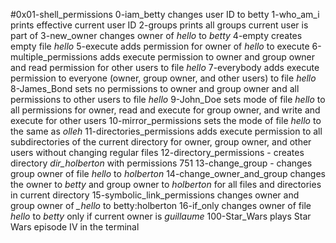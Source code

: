 #0x01-shell_permissions
0-iam_betty changes user ID to betty
1-who_am_i prints effective current user ID
2-groups prints all groups current user is part of
3-new_owner changes owner of *hello* to *betty*
4-empty creates empty file *hello*
5-execute adds permission for owner of *hello* to execute
6-multiple_permissions adds execute permission to owner and group owner and read permission for other users to file *hello*
7-everybody adds execute permission to everyone (owner, group owner, and other users) to file *hello*
8-James_Bond sets no permissions to owner and group owner and all permissions to other users to file *hello*
9-John_Doe sets mode of file *hello* to all permissions for owner, read and execute for group owner, and write and execute for other users
10-mirror_permissions sets the mode of file *hello* to the same as *olleh*
11-directories_permissions adds execute permission to all subdirectories of the current directory for owner, group owner, and other users without changing regular files
12-directory_permissions - creates directory *dir_holberton* with permissions 751
13-change_group - changes group owner of file *hello* to *holberton*
14-change_owner_and_group changes the owner to *betty* and group owner to *holberton* for all files and directories in current directory
15-symbolic_link_permissions changes owner and group owner of *_hello* to betty:holberton
16-if_only changes owner of file *hello* to *betty* only if current owner is *guillaume*
100-Star_Wars plays Star Wars episode IV in the terminal
